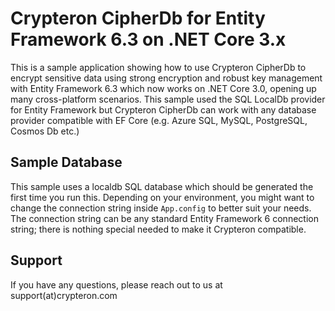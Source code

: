 ﻿# Crypteron CipherDb for Entity Framework 6.3 on .NET Core 3.x

This is a sample application showing how to use Crypteron CipherDb to encrypt sensitive data using strong encryption and robust key management with Entity Framework 6.3 which now works on .NET Core 3.0, opening up many cross-platform scenarios. This sample used the SQL LocalDb provider for Entity Framework but Crypteron CipherDb can work with any database provider compatible with EF Core (e.g. Azure SQL, MySQL, PostgreSQL, Cosmos Db etc.)

## Sample Database 

This sample uses a localdb SQL database which should be generated the first time you run this. Depending on your environment, you might want to change the connection string inside `App.config` to better suit your needs. The connection string can be any standard Entity Framework 6 connection string; there is nothing special needed to make it Crypteron compatible.

## Support

If you have any questions, please reach out to us at support(at)crypteron.com